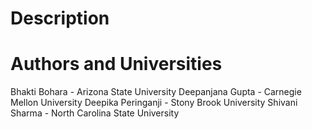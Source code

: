 Description
===========



Authors and Universities
========================
Bhakti Bohara - Arizona State University
Deepanjana Gupta - Carnegie Mellon University
Deepika Peringanji - Stony Brook University
Shivani Sharma - North Carolina State University
